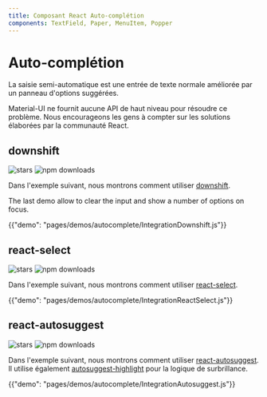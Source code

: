 ```yaml
---
title: Composant React Auto-complétion
components: TextField, Paper, MenuItem, Popper
---
```

# Auto-complétion

<p class="description">La saisie semi-automatique est une entrée de texte normale améliorée par un panneau d'options suggérées.</p>

Material-UI ne fournit aucune API de haut niveau pour résoudre ce problème. Nous encourageons les gens à compter sur les solutions élaborées par la communauté React.

## downshift

![stars](https://img.shields.io/github/stars/paypal/downshift.svg?style=social&label=Stars) ![npm downloads](https://img.shields.io/npm/dm/downshift.svg)

Dans l'exemple suivant, nous montrons comment utiliser [downshift](https://github.com/paypal/downshift).

The last demo allow to clear the input and show a number of options on focus.

{{"demo": "pages/demos/autocomplete/IntegrationDownshift.js"}}

## react-select

![stars](https://img.shields.io/github/stars/JedWatson/react-select.svg?style=social&label=Stars) ![npm downloads](https://img.shields.io/npm/dm/react-select.svg)

Dans l'exemple suivant, nous montrons comment utiliser [react-select](https://github.com/JedWatson/react-select).

{{"demo": "pages/demos/autocomplete/IntegrationReactSelect.js"}}

## react-autosuggest

![stars](https://img.shields.io/github/stars/moroshko/react-autosuggest.svg?style=social&label=Stars) ![npm downloads](https://img.shields.io/npm/dm/react-autosuggest.svg)

Dans l'exemple suivant, nous montrons comment utiliser [react-autosuggest](https://github.com/moroshko/react-autosuggest). Il utilise également [autosuggest-highlight](https://www.npmjs.com/package/autosuggest-highlight) pour la logique de surbrillance.

{{"demo": "pages/demos/autocomplete/IntegrationAutosuggest.js"}}